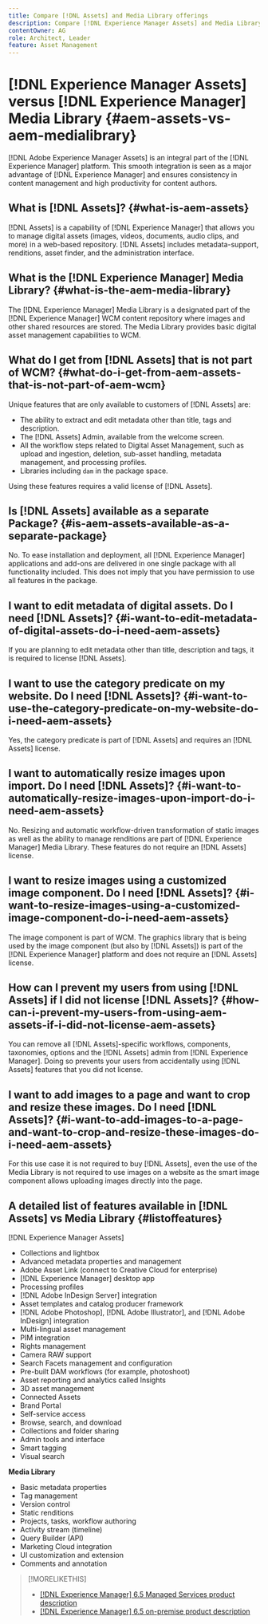 ```yaml
---
title: Compare [!DNL Assets] and Media Library offerings
description: Compare [!DNL Experience Manager Assets] and Media Library features and know the differences.
contentOwner: AG
role: Architect, Leader
feature: Asset Management
---
```


# [!DNL Experience Manager Assets] versus [!DNL Experience Manager] Media Library {#aem-assets-vs-aem-medialibrary}

[!DNL Adobe Experience Manager Assets] is an integral part of the [!DNL Experience Manager] platform. This smooth integration is seen as a major advantage of [!DNL Experience Manager] and ensures consistency in content management and high productivity for content authors.

## What is [!DNL Assets]? {#what-is-aem-assets}

[!DNL Assets] is a capability of [!DNL Experience Manager] that allows you to manage digital assets (images, videos, documents, audio clips, and more) in a web-based repository. [!DNL Assets] includes metadata-support, renditions, asset finder, and the administration interface.

## What is the [!DNL Experience Manager] Media Library? {#what-is-the-aem-media-library}

The [!DNL Experience Manager] Media Library is a designated part of the [!DNL Experience Manager] WCM content repository where images and other shared resources are stored. The Media Library provides basic digital asset management capabilities to WCM.

## What do I get from [!DNL Assets] that is not part of WCM? {#what-do-i-get-from-aem-assets-that-is-not-part-of-aem-wcm}

Unique features that are only available to customers of [!DNL Assets] are:

* The ability to extract and edit metadata other than title, tags and description.
* The [!DNL Assets] Admin, available from the welcome screen.
* All the workflow steps related to Digital Asset Management, such as upload and ingestion, deletion, sub-asset handling, metadata management, and processing profiles.
* Libraries including `dam` in the package space.

Using these features requires a valid license of [!DNL Assets].

## Is [!DNL Assets] available as a separate Package? {#is-aem-assets-available-as-a-separate-package}

No. To ease installation and deployment, all [!DNL Experience Manager] applications and add-ons are delivered in one single package with all functionality included. This does not imply that you have permission to use all features in the package.

## I want to edit metadata of digital assets. Do I need [!DNL Assets]? {#i-want-to-edit-metadata-of-digital-assets-do-i-need-aem-assets}

If you are planning to edit metadata other than title, description and tags, it is required to license [!DNL Assets].

## I want to use the category predicate on my website. Do I need [!DNL Assets]? {#i-want-to-use-the-category-predicate-on-my-website-do-i-need-aem-assets}

Yes, the category predicate is part of [!DNL Assets] and requires an [!DNL Assets] license.

## I want to automatically resize images upon import. Do I need [!DNL Assets]? {#i-want-to-automatically-resize-images-upon-import-do-i-need-aem-assets}

No. Resizing and automatic workflow-driven transformation of static images as well as the ability to manage renditions are part of [!DNL Experience Manager] Media Library. These features do not require an [!DNL Assets] license.

## I want to resize images using a customized image component. Do I need [!DNL Assets]? {#i-want-to-resize-images-using-a-customized-image-component-do-i-need-aem-assets}

The image component is part of WCM. The graphics library that is being used by the image component (but also by [!DNL Assets]) is part of the [!DNL Experience Manager] platform and does not require an [!DNL Assets] license.

## How can I prevent my users from using [!DNL Assets] if I did not license [!DNL Assets]? {#how-can-i-prevent-my-users-from-using-aem-assets-if-i-did-not-license-aem-assets}

You can remove all [!DNL Assets]-specific workflows, components, taxonomies, options and the [!DNL Assets] admin from [!DNL Experience Manager]. Doing so prevents your users from accidentally using [!DNL Assets] features that you did not license.

## I want to add images to a page and want to crop and resize these images. Do I need [!DNL Assets]? {#i-want-to-add-images-to-a-page-and-want-to-crop-and-resize-these-images-do-i-need-aem-assets}

For this use case it is not required to buy [!DNL Assets], even the use of the Media Library is not required to use images on a website as the smart image component allows uploading images directly into the page.

## A detailed list of features available in [!DNL Assets] vs Media Library {#listoffeatures}

[!DNL Experience Manager Assets]

* Collections and lightbox
* Advanced metadata properties and management
* Adobe Asset Link (connect to Creative Cloud for enterprise)
* [!DNL Experience Manager] desktop app
* Processing profiles
* [!DNL Adobe InDesign Server] integration
* Asset templates and catalog producer framework
* [!DNL Adobe Photoshop], [!DNL Adobe Illustrator], and [!DNL Adobe InDesign] integration
* Multi-lingual asset management
* PIM integration
* Rights management
* Camera RAW support
* Search Facets management and configuration
* Pre-built DAM workflows (for example, photoshoot)
* Asset reporting and analytics called Insights
* 3D asset management
* Connected Assets
* Brand Portal
* Self-service access
* Browse, search, and download
* Collections and folder sharing
* Admin tools and interface
* Smart tagging
* Visual search

**Media Library**

* Basic metadata properties
* Tag management
* Version control
* Static renditions
* Projects, tasks, workflow authoring
* Activity stream (timeline)
* Query Builder (API)
* Marketing Cloud integration
* UI customization and extension
* Comments and annotation

>[!MORELIKETHIS]
>
>* [[!DNL Experience Manager] 6.5 Managed Services product description](https://helpx.adobe.com/legal/product-descriptions/adobe-experience-manager-managed-services.html)
>* [[!DNL Experience Manager] 6.5 on-premise product description](https://helpx.adobe.com/legal/product-descriptions/adobe-experience-manager-on-premise.html)
